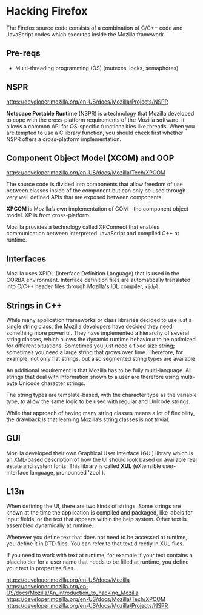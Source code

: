 # Hacking Firefox

The Firefox source code consists of a combination of C/C++ code and JavaScript codes which executes inside the Mozilla framework.

## Pre-reqs

- Multi-threading programming (OS) (mutexes, locks, semaphores)

## NSPR

https://developer.mozilla.org/en-US/docs/Mozilla/Projects/NSPR

**Netscape Portable Runtime** (NSPR) is a technology that Mozilla developed to cope with the cross-platform requirements of the Mozilla software. It allows a common API for OS-specific functionalities like threads.
When you are tempted to use a C library function, you should check first whether NSPR offers a cross-platform implementation.
 
## Component Object Model (XCOM) and OOP

https://developer.mozilla.org/en-US/docs/Mozilla/Tech/XPCOM

The source code is divided into components that allow freedom of use between classes inside of the component but can only be used through very well defined APIs that are exposed between components.

**XPCOM** is Mozilla’s own implementation of COM – the component object model. XP is from cross-platform. 

Mozilla provides a technology called XPConnect that enables communication between interpreted JavaScript and compiled C++ at runtime.


## Interfaces

Mozilla uses XPIDL (Interface Definition Language) that is used in the CORBA environment. Interface definition files are automatically translated into C/C++ header files through Mozilla's IDL compiler, `xidpl`.


## Strings in C++

While many application frameworks or class libraries decided to use just a single string class, the Mozilla developers have decided they need something more powerful. They have implemented a hierarchy of several string classes, which allows the dynamic runtime behaviour to be optimized for different situations. Sometimes you just need a fixed size string; sometimes you need a large string that grows over time. Therefore, for example, not only flat strings, but also segmented string types are available.

An additional requirement is that Mozilla has to be fully multi-language. All strings that deal with information shown to a user are therefore using multi-byte Unicode character strings.

The string types are template-based, with the character type as the variable type, to allow the same logic to be used with regular and Unicode strings.

While that approach of having many string classes means a lot of flexibility, the drawback is that learning Mozilla’s string classes is not trivial.


## GUI

Mozilla developed their own Graphical User Interface (GUI) library which is an XML-based description of how the UI should look based on available real estate and system fonts. This library is called **XUL** (eXtensible user-interface language, pronounced 'zool').

## L13n

When defining the UI, there are two kinds of strings. Some strings are known at the time the application is compiled and packaged, like labels for input fields, or the text that appears within the help system. Other text is assembled dynamically at runtime.

Whenever you define text that does not need to be accessed at runtime, you define it in DTD files. You can refer to that text directly in XUL files.

If you need to work with text at runtime, for example if your text contains a placeholder for a user name that needs to be filled at runtime, you define your text in properties files.


https://developer.mozilla.org/en-US/docs/Mozilla
https://developer.mozilla.org/en-US/docs/Mozilla/An_introduction_to_hacking_Mozilla
https://developer.mozilla.org/en-US/docs/Mozilla/Tech/XPCOM
https://developer.mozilla.org/en-US/docs/Mozilla/Projects/NSPR



